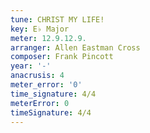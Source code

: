 ```yaml
---
tune: CHRIST MY LIFE!
key: E♭ Major
meter: 12.9.12.9.
arranger: Allen Eastman Cross
composer: Frank Pincott
year: '-'
anacrusis: 4
meter_error: '0'
time_signature: 4/4
meterError: 0
timeSignature: 4/4
---
```


